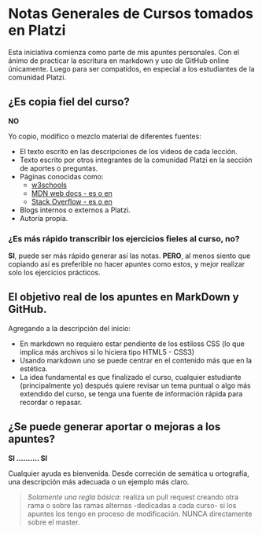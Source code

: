 # Notas Generales de Cursos tomados en Platzi

Esta iniciativa comienza como parte de mis apuntes personales. Con el ánimo de practicar la escritura en markdown y uso de GitHub online únicamente. Luego para ser compatidos, en especial a los estudiantes de la comunidad Platzi.


## ¿Es copia fiel del curso?
__NO__

Yo copio, modifico o mezclo material de diferentes fuentes:
- El texto escrito en las descripciones de los videos de cada lección.
- Texto escrito por otros integrantes de la comunidad Platzi en la sección de aportes o preguntas.
- Páginas conocidas como:
  - [w3schools](https://www.w3schools.com/)
  - [MDN web docs - es o en](https://developer.mozilla.org/)
  - [Stack Overflow - es o en](stackoverflow.com)
- Blogs internos o externos a Platzi.
- Autoría propia.


### ¿Es más rápido transcribir los ejercicios fieles al curso, no?
__SI__, puede ser más rápido generar así las notas.
__PERO__, al menos siento que copiando así es preferible no hacer apuntes como estos, y mejor realizar solo los ejercicios prácticos. 


## El objetivo real de los apuntes en MarkDown y GitHub.
Agregando a la descripción del inicio:
- En markdown no requiero estar pendiente de los estiloss CSS (lo que implica más archivos si lo hiciera tipo HTML5 - CSS3)
- Usando markdown uno se puede centrar en el contenido más que en la estética.
- La idea fundamental es que finalizado el curso, cualquier estudiante (principalmente yo) después quiere revisar un tema puntual o algo más extendido del curso, se tenga una fuente de información rápida para recordar o repasar.


## ¿Se puede generar aportar o mejoras a los apuntes?
__SI .......... SI__ 

Cualquier ayuda es bienvenida. Desde correción de semática u ortografía, una descripción más adecuada o un ejemplo más claro.
> _Solamente una regla básica_: realiza un pull request creando otra rama o sobre las ramas alternas -dedicadas a cada curso- si los apuntes los tengo en proceso de modificación. NUNCA directamente sobre el master.
